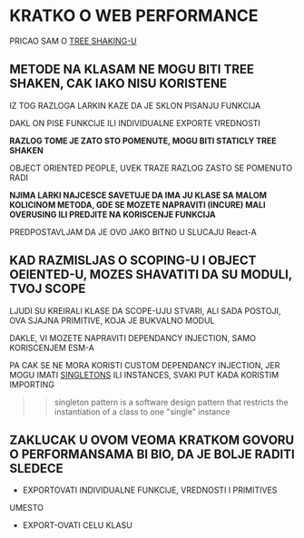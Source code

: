 # KRATKO O WEB PERFORMANCE

PRICAO SAM O [TREE SHAKING-U](https://github.com/Rade58/apis_trying_out_and_practicing/blob/master/WEBPACK/2.%20KORISCENJE%20WEBPACK-A%2C%20PRVI%20PUT/7.%20TREE%20SHAKING.md#sta-je-ustvari-tree-shaking)

## METODE NA KLASAM NE MOGU BITI TREE SHAKEN, CAK IAKO NISU KORISTENE

IZ TOG RAZLOGA LARKIN KAZE DA JE SKLON PISANJU FUNKCIJA

DAKL ON PISE FUNKCIJE ILI INDIVIDUALNE EXPORTE VREDNOSTI

**RAZLOG TOME JE ZATO STO POMENUTE, MOGU BITI STATICLY TREE SHAKEN**

OBJECT ORIENTED PEOPLE, UVEK TRAZE RAZLOG ZASTO SE POMENUTO RADI

**NJIMA LARKI NAJCESCE SAVETUJE DA IMA JU KLASE SA MALOM KOLICINOM METODA, GDE SE MOZETE NAPRAVITI (INCURE) MALI OVERUSING ILI PREDJITE NA KORISCENJE FUNKCIJA**

PREDPOSTAVLJAM DA JE OVO JAKO BITNO U SLUCAJU React-A

## KAD RAZMISLJAS O SCOPING-U I OBJECT OEIENTED-U, MOZES SHAVATITI DA SU MODULI, TVOJ SCOPE

LJUDI SU KREIRALI KLASE DA SCOPE-UJU STVARI, ALI SADA POSTOJI, OVA SJAJNA PRIMITIVE, KOJA JE BUKVALNO MODUL

DAKLE, VI MOZETE NAPRAVITI DEPENDANCY INJECTION, SAMO KORISCENJEM ESM-A

PA CAK SE NE MORA KORISTI CUSTOM DEPENDANCY INJECTION, JER MOGU IMATI [SINGLETONS](https://en.wikipedia.org/wiki/Singleton_pattern) ILI INSTANCES, SVAKI PUT KADA KORISTIM IMPORTING

>> singleton pattern is a software design pattern that restricts the instantiation of a class to one "single" instance

## ZAKLUCAK U OVOM VEOMA KRATKOM GOVORU O PERFORMANSAMA BI BIO, DA JE BOLJE RADITI SLEDECE

- EXPORTOVATI INDIVIDUALNE FUNKCIJE, VREDNOSTI I PRIMITIVES

UMESTO

- EXPORT-OVATI CELU KLASU